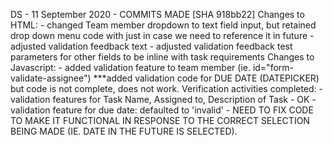 DS - 11 September 2020 - COMMITS MADE [SHA 918bb22]
Changes to HTML: 
    - changed Team member dropdown to text field input, but retained drop down menu code with <!----> just in case we need to reference it in future 
    - adjusted validation feedback text
    - adjusted validation feedback test parameters for other fields to be inline with task requirements
Changes to Javascript:
    - added validation feature to team member (ie. id="form-validate-assignee")
    ***added validation code for DUE DATE (DATEPICKER) but code is not complete, does not work. 
Verification activities completed: 
    - validation features for Task Name, Assigned to, Description of Task - OK
    - validation feature for due date: defaulted to 'invalid' - NEED TO FIX CODE TO MAKE IT FUNCTIONAL IN RESPONSE TO THE CORRECT SELECTION BEING MADE (IE. DATE IN THE FUTURE IS SELECTED).